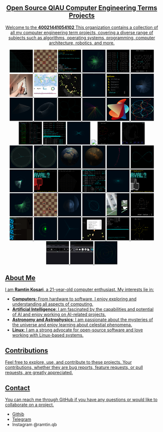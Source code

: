 <p align="center">
  <a href="https://github.com/40021441054102">
</p>

<div align="center">
    <h2>Open Source QIAU Computer Engineering Terms Projects</h2>
    <p size="2">
        Welcome to the <b>40021441054102</b> This organization contains a collection of all my computer engineering term projects, covering a diverse range of subjects such as algorithms, operating systems, programming, computer architecture, robotics, and more.
    </p>
</div>

<div align="center">
  <img src="https://github.com/40021441054102/.github/blob/main/assets/25.png" width="15%"/>
  <img src="https://github.com/40021441054102/.github/blob/main/assets/20.png" width="15%"/>
  <img src="https://github.com/40021441054102/.github/blob/main/assets/32.png" width="15%"/>
  <img src="https://github.com/40021441054102/.github/blob/main/assets/16.png" width="15%"/>
  <img src="https://github.com/40021441054102/.github/blob/main/assets/2.png" width="15%"/>
  <img src="https://github.com/40021441054102/.github/blob/main/assets/30.png" width="15%"/>
</div>
<div align="center">
  <img src="https://github.com/40021441054102/.github/blob/main/assets/36.png" width="15%"/>
  <img src="https://github.com/40021441054102/.github/blob/main/assets/3.png" width="15%"/>
  <img src="https://github.com/40021441054102/.github/blob/main/assets/5.png" width="15%"/>
  <img src="https://github.com/40021441054102/.github/blob/main/assets/18.png" width="15%"/>
  <img src="https://github.com/40021441054102/.github/blob/main/assets/33.png" width="15%"/>
  <img src="https://github.com/40021441054102/.github/blob/main/assets/14.png" width="15%"/>
</div>
<div align="center">
  <img src="https://github.com/40021441054102/Computer-Graphics/blob/main/Assets/11.png" alt="" width="15%"/>
  <img src="https://github.com/40021441054102/Computer-Graphics/blob/main/Assets/12.png" alt="" width="15%"/>
  <img src="https://github.com/40021441054102/Computer-Graphics/blob/main/Assets/7.png" alt="" width="15%"/>
  <img src="https://github.com/40021441054102/Computer-Graphics/blob/main/Assets/8.png" alt="" width="15%"/>
  <img src="https://github.com/40021441054102/Computer-Graphics/blob/main/Assets/9.png" alt="" width="15%"/>
  <img src="https://github.com/40021441054102/Computer-Graphics/blob/main/Assets/10.png" alt="" width="15%"/>
</div>
<div align="center">
  <img src="https://github.com/40021441054102/.github/blob/main/assets/4.png" width="15%"/>
  <img src="https://github.com/40021441054102/.github/blob/main/assets/6.jpg" width="15%"/>
  <img src="https://github.com/40021441054102/.github/blob/main/assets/21.png" width="15%"/>
  <img src="https://github.com/40021441054102/.github/blob/main/assets/1.png" width="15%"/>
  <img src="https://github.com/40021441054102/.github/blob/main/assets/28.png" width="15%"/>
  <img src="https://github.com/40021441054102/.github/blob/main/assets/9.png" width="15%"/>
</div>
<div align="center">
  <img src="https://github.com/40021441054102/Computer-Graphics/blob/main/Assets/1.png" alt="" width="15%"/>
  <img src="https://github.com/40021441054102/Computer-Graphics/blob/main/Assets/2.png" alt="" width="15%"/>
  <img src="https://github.com/40021441054102/Computer-Graphics/blob/main/Assets/3.png" alt="" width="15%"/>
  <img src="https://github.com/40021441054102/Computer-Graphics/blob/main/Assets/4.png" alt="" width="15%"/>
  <img src="https://github.com/40021441054102/Computer-Graphics/blob/main/Assets/5.png" alt="" width="15%"/>
  <img src="https://github.com/40021441054102/Computer-Graphics/blob/main/Assets/6.png" alt="" width="15%"/>
</div>
<div align="center">
  <img src="https://github.com/40021441054102/.github/blob/main/assets/17.png" width="15%"/>
  <img src="https://github.com/40021441054102/.github/blob/main/assets/26.png" width="15%"/>
  <img src="https://github.com/40021441054102/.github/blob/main/assets/8.png" width="15%"/>
  <img src="https://github.com/40021441054102/.github/blob/main/assets/7.jpg" width="15%"/>
  <img src="https://github.com/40021441054102/.github/blob/main/assets/22.png" width="15%"/>
  <img src="https://github.com/40021441054102/.github/blob/main/assets/27.png" width="15%"/>
</div>
<div align="center">
  <img src="https://github.com/40021441054102/.github/blob/main/assets/12.png" width="15%"/>
  <img src="https://github.com/40021441054102/.github/blob/main/assets/11.png" width="15%"/>
  <img src="https://github.com/40021441054102/.github/blob/main/assets/13.png" width="15%"/>
  <img src="https://github.com/40021441054102/.github/blob/main/assets/19.png" width="15%"/>
  <img src="https://github.com/40021441054102/.github/blob/main/assets/35.png" width="15%"/>
  <img src="https://github.com/40021441054102/.github/blob/main/assets/31.png" width="15%"/>
</div>
<div align="center">
  <img src="https://github.com/40021441054102/.github/blob/main/assets/24.png" width="15%"/>
  <img src="https://github.com/40021441054102/.github/blob/main/assets/15.png" width="15%"/>
  <img src="https://github.com/40021441054102/.github/blob/main/assets/23.png" width="15%"/>
  <img src="https://github.com/40021441054102/.github/blob/main/assets/34.png" width="15%"/>
  <img src="https://github.com/40021441054102/.github/blob/main/assets/10.jpg" width="15%"/>
  <img src="https://github.com/40021441054102/.github/blob/main/assets/29.png" width="15%"/>
</div>
<div align="center">
  <img src="https://github.com/40021441054102/Computer-Graphics/blob/main/Assets/13.png" alt="" width="15%"/>
  <img src="https://github.com/40021441054102/Computer-Graphics/blob/main/Assets/14.png" alt="" width="15%"/>
  <img src="https://github.com/40021441054102/Computer-Graphics/blob/main/Assets/15.png" alt="" width="15%"/>
</div>

<!--
## Projects

Here is a brief overview of the types of projects you can find in this repository:

- **Algorithms**: Implementation of various algorithms including sorting, searching, graph algorithms, and optimization techniques.
- **Operating Systems**: Projects related to process management, memory management, file systems, and kernel development.
- **Programming**: Code examples and projects in different programming languages including Python, C++, Java, and more.
- **Computer Architecture**: Projects related to CPU design, microarchitecture, pipelining, and hardware simulations.
- **Robotics**: Projects involving robot design, sensor integration, and autonomous navigation systems.
-->
## About Me

I am **Ramtin Kosari**, a 21-year-old computer enthusiast. My interests lie in:

- **Computers**: From hardware to software, I enjoy exploring and understanding all aspects of computing.
- **Artificial Intelligence**: I am fascinated by the capabilities and potential of AI and enjoy working on AI-related projects.
- **Astronomy and Astrophysics**: I am passionate about the mysteries of the universe and enjoy learning about celestial phenomena.
- **Linux**: I am a strong advocate for open-source software and love working with Linux-based systems.

## Contributions
Feel free to explore, use, and contribute to these projects. Your contributions, whether they are bug reports, feature requests, or pull requests, are greatly appreciated.

## Contact
You can reach me through GitHub if you have any questions or would like to collaborate on a project.
- [Githib](github.com/ramtinkosari)
- [Telegram](t.me/RamtinKosari)
- Instagram @ramtin.qb
